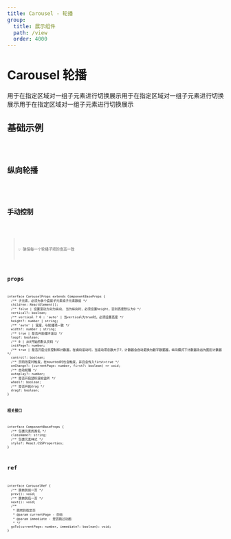 ```yaml
---
title: Carousel - 轮播
group:
  title: 展示组件
  path: /view
  order: 4000
---
```


# Carousel 轮播

用于在指定区域对一组子元素进行切换展示用于在指定区域对一组子元素进行切换展示用于在指定区域对一组子元素进行切换展示

## 基础示例

<code src="./carousel-demo.tsx" />

## 纵向轮播

<code src="./carousel-vertical.tsx" />

## 手动控制

<code src="./carousel-manual.tsx" />

> 💡 确保每一个轮播子项的宽高一致

## props

```tsx | pure
interface CarouselProps extends ComponentBaseProps {
  /** 子元素，必须为多个直接子元素或子元素数组 */
  children: ReactElement[];
  /** false | 设置滚动方向为纵向, 当为纵向时，必须设置height，否则高度默认为0 */
  vertical?: boolean;
  /** vertical ? 0 : 'auto' | 当vertical为true时，必须设置高度 */
  height?: number | string;
  /** 'auto' | 宽度，与轮播项一致 */
  width?: number | string;
  /** true | 是否开启循环滚动 */
  loop?: boolean;
  /** 0 | 从0开始的默认页码 */
  initPage?: number;
  /** true | 是否开启分页控制和计数器，在横向滚动时，当滚动项总数大于7，计数器会自动更换为数字数据器，纵向模式下计数器永远为图形计数器 */
  control?: boolean;
  /** 页码改变时触发，在mounted时也会触发，并且会传入first=true */
  onChange?: (currentPage: number, first?: boolean) => void;
  /** 自动轮播 */
  autoplay?: number;
  /** 是否开启鼠标滚轮监听 */
  wheel?: boolean;
  /** 是否开启drag */
  drag?: boolean;
}
```

**相关接口**

```tsx | pure
interface ComponentBaseProps {
  /** 包裹元素的类名 */
  className?: string;
  /** 包裹元素样式 */
  style?: React.CSSProperties;
}
```

## ref

```tsx | pure
interface CarouselRef {
  /** 跳转到前一页 */
  prev(): void;
  /** 跳转到后一页 */
  next(): void;
  /**
   * 跳转到指定页
   * @param currentPage - 页码
   * @param immediate - 是否跳过动画
   * */
  goTo(currentPage: number, immediate?: boolean): void;
}
```
